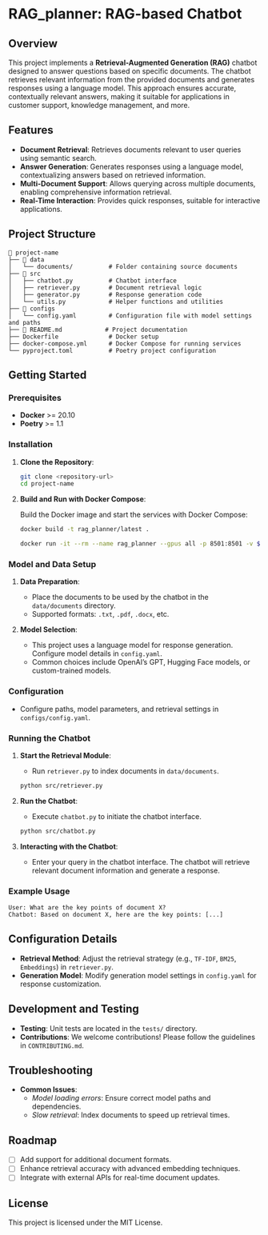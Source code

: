 # RAG_planner: RAG-based Chatbot

## Overview

This project implements a **Retrieval-Augmented Generation (RAG)** chatbot designed to answer questions based on specific documents. The chatbot retrieves relevant information from the provided documents and generates responses using a language model. This approach ensures accurate, contextually relevant answers, making it suitable for applications in customer support, knowledge management, and more.

## Features

- **Document Retrieval**: Retrieves documents relevant to user queries using semantic search.
- **Answer Generation**: Generates responses using a language model, contextualizing answers based on retrieved information.
- **Multi-Document Support**: Allows querying across multiple documents, enabling comprehensive information retrieval.
- **Real-Time Interaction**: Provides quick responses, suitable for interactive applications.

## Project Structure

```
📂 project-name
├── 📁 data
│   └── documents/          # Folder containing source documents
├── 📁 src
│   ├── chatbot.py          # Chatbot interface
│   ├── retriever.py        # Document retrieval logic
│   ├── generator.py        # Response generation code
│   └── utils.py            # Helper functions and utilities
├── 📁 configs
│   └── config.yaml         # Configuration file with model settings and paths
├── 📄 README.md            # Project documentation
├── Dockerfile              # Docker setup
├── docker-compose.yml      # Docker Compose for running services
└── pyproject.toml          # Poetry project configuration
```

## Getting Started

### Prerequisites

- **Docker** >= 20.10
- **Poetry** >= 1.1

### Installation

1. **Clone the Repository**:

   ```bash
   git clone <repository-url>
   cd project-name
   ```



3. **Build and Run with Docker Compose**:

   Build the Docker image and start the services with Docker Compose:

   ```bash
   docker build -t rag_planner/latest .
   ```

   ```bash
   docker run -it --rm --name rag_planner --gpus all -p 8501:8501 -v $(pwd):/workdir rag_planner/latest /bin/bash
   ```
### Model and Data Setup

1. **Data Preparation**:
   - Place the documents to be used by the chatbot in the `data/documents` directory.
   - Supported formats: `.txt`, `.pdf`, `.docx`, etc.
   
2. **Model Selection**:
   - This project uses a language model for response generation. Configure model details in `config.yaml`.
   - Common choices include OpenAI’s GPT, Hugging Face models, or custom-trained models.

### Configuration

- Configure paths, model parameters, and retrieval settings in `configs/config.yaml`.

### Running the Chatbot

1. **Start the Retrieval Module**:
   - Run `retriever.py` to index documents in `data/documents`.

   ```bash
   python src/retriever.py
   ```

2. **Run the Chatbot**:
   - Execute `chatbot.py` to initiate the chatbot interface.

   ```bash
   python src/chatbot.py
   ```

3. **Interacting with the Chatbot**:
   - Enter your query in the chatbot interface. The chatbot will retrieve relevant document information and generate a response.

### Example Usage

```text
User: What are the key points of document X?
Chatbot: Based on document X, here are the key points: [...]
```

## Configuration Details

- **Retrieval Method**: Adjust the retrieval strategy (e.g., `TF-IDF`, `BM25`, `Embeddings`) in `retriever.py`.
- **Generation Model**: Modify generation model settings in `config.yaml` for response customization.
  
## Development and Testing

- **Testing**: Unit tests are located in the `tests/` directory.
- **Contributions**: We welcome contributions! Please follow the guidelines in `CONTRIBUTING.md`.

## Troubleshooting

- **Common Issues**:
  - *Model loading errors*: Ensure correct model paths and dependencies.
  - *Slow retrieval*: Index documents to speed up retrieval times.

## Roadmap

- [ ] Add support for additional document formats.
- [ ] Enhance retrieval accuracy with advanced embedding techniques.
- [ ] Integrate with external APIs for real-time document updates.

## License

This project is licensed under the MIT License.



